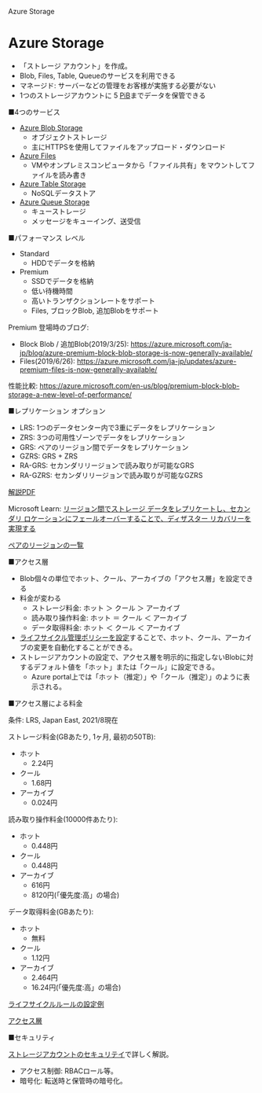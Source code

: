 Azure Storage

# Azure Storage

- 「ストレージ アカウント」を作成。
- Blob, Files, Table, Queueのサービスを利用できる
- マネージド: サーバーなどの管理をお客様が実施する必要がない
- 1つのストレージアカウントに 5 [PiB](https://ja.wikipedia.org/wiki/%E3%83%9A%E3%83%93%E3%83%90%E3%82%A4%E3%83%88#:~:text=%E3%83%9A%E3%83%93%E3%83%90%E3%82%A4%E3%83%88%20(pebibyte)%20%E3%81%A8%E3%81%AF%E3%82%B3%E3%83%B3%E3%83%94%E3%83%A5%E3%83%BC%E3%82%BF,PiB%E3%81%A8%E7%95%A5%E8%A8%98%E3%81%95%E3%82%8C%E3%82%8B%E3%80%82&text=SI%E6%8E%A5%E9%A0%AD%E8%BE%9E%E3%83%9A%E3%82%BF%E3%81%8C,%E3%82%92%E8%A1%A8%E3%81%99%E8%A8%80%E8%91%89%E3%81%A7%E3%81%82%E3%82%8B%E3%80%82)までデータを保管できる

■4つのサービス

- [Azure Blob Storage](https://docs.microsoft.com/ja-jp/azure/storage/blobs/storage-blobs-overview)
  - オブジェクトストレージ
  - 主にHTTPSを使用してファイルをアップロード・ダウンロード
- [Azure Files](https://docs.microsoft.com/ja-jp/azure/storage/files/)
  - VMやオンプレミスコンピュータから「ファイル共有」をマウントしてファイルを読み書き
- [Azure Table Storage](https://docs.microsoft.com/ja-jp/azure/storage/tables/table-storage-overview)
  - NoSQLデータストア
- [Azure Queue Storage](https://docs.microsoft.com/ja-jp/azure/storage/queues/storage-queues-introduction)
  - キューストレージ
  - メッセージをキューイング、送受信

■パフォーマンス レベル

- Standard
  - HDDでデータを格納
- Premium
  - SSDでデータを格納
  - 低い待機時間
  - 高いトランザクションレートをサポート
  - Files, ブロックBlob, 追加Blobをサポート

Premium 登場時のブログ: 
- Block Blob / 追加Blob(2019/3/25): https://azure.microsoft.com/ja-jp/blog/azure-premium-block-blob-storage-is-now-generally-available/
- Files(2019/6/26): https://azure.microsoft.com/ja-jp/updates/azure-premium-files-is-now-generally-available/

性能比較: 
https://azure.microsoft.com/en-us/blog/premium-block-blob-storage-a-new-level-of-performance/

■レプリケーション オプション

- LRS: 1つのデータセンター内で3重にデータをレプリケーション
- ZRS: 3つの可用性ゾーンでデータをレプリケーション
- GRS: ペアのリージョン間でデータをレプリケーション
- GZRS: GRS + ZRS
- RA-GRS: セカンダリリージョンで読み取りが可能なGRS
- RA-GZRS: セカンダリリージョンで読み取りが可能なGZRS

[解説PDF](../AZ-104/pdf/mod07/ストレージ冗長化.pdf)

Microsoft Learn: [リージョン間でストレージ データをレプリケートし、セカンダリ ロケーションにフェールオーバーすることで、ディザスター リカバリーを実現する](https://docs.microsoft.com/ja-jp/learn/modules/provide-disaster-recovery-replicate-storage-data/)

[ペアのリージョンの一覧](https://docs.microsoft.com/ja-jp/azure/best-practices-availability-paired-regions#azure-regional-pairs)

■アクセス層

- Blob個々の単位でホット、クール、アーカイブの「アクセス層」を設定できる
- 料金が変わる
  - ストレージ料金: ホット ＞ クール ＞ アーカイブ
  - 読み取り操作料金: ホット ＝ クール ＜ アーカイブ
  - データ取得料金: ホット ＜ クール ＜ アーカイブ
- [ライフサイクル管理ポリシーを設定](https://docs.microsoft.com/ja-jp/azure/storage/blobs/storage-lifecycle-management-concepts?tabs=azure-portal)することで、ホット、クール、アーカイブの変更を自動化することができる。
- ストレージアカウントの設定で、アクセス層を明示的に指定しないBlobに対するデフォルト値を「ホット」または「クール」に設定できる。
  - Azure portal上では「ホット（推定）」や「クール（推定）」のように表示される。

■アクセス層による料金

条件: LRS, Japan East, 2021/8現在

ストレージ料金(GBあたり, 1ヶ月, 最初の50TB):

- ホット
  - 2.24円
- クール
  - 1.68円
- アーカイブ
  - 0.024円

読み取り操作料金(10000件あたり):

- ホット
  - 0.448円
- クール
  - 0.448円
- アーカイブ
  - 616円
  - 8120円(「優先度:高」の場合)

データ取得料金(GBあたり):

- ホット
  - 無料
- クール
  - 1.12円
- アーカイブ
  - 2.464円
  - 16.24円(「優先度:高」の場合)

[ライフサイクルルールの設定例](../AZ-104/pdf/mod07/ライフサイクルルール.pdf)

[アクセス層](../AZ-104/pdf/mod07/アクセス層.pdf)

■セキュリティ

[ストレージアカウントのセキュリテイ](mod06-03-storage-security.md)で詳しく解説。

- アクセス制御: RBACロール等。
- 暗号化: 転送時と保管時の暗号化。

